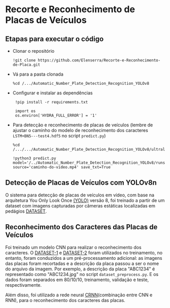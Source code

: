 #  Recorte e Reconhecimento de Placas de Veículos

## Etapas para executar o código

- Clonar o repositório
     
      !git clone https://github.com/Elenserra/Recorte-e-Reconhecimento-de-Placa.git
  
- Vá para a pasta clonada
  
      %cd /.../Automatic_Number_Plate_Detection_Recognition_YOLOv8

- Configurar e instalar as dependências

       !pip install -r requirements.txt

       import os
       os.environ['HYDRA_FULL_ERROR'] = '1'
  

- Para detecção e reconhecimento de placas de veículos (lembre de ajustar o caminho do modelo de reconhecimento dos caracteres `LSTM+BN5---test4.hdf5` no script `predict.py`)

      %cd /.../.../Automatic_Number_Plate_Detection_Recognition_YOLOv8/ultralytics/yolo/v8/detect

      !python3 predict.py model='/../Automatic_Number_Plate_Detection_Recognition_YOLOv8/runs/detect/train/weights/best.pt' source='caminho-do-video.mp4' save_txt=True


## Detecção de Placas de Veículos com YOLOv8n

O sistema para detecção de placas de veículos em vídeo, com base na arquitetura You Only Look Once [(YOLO)](https://github.com/MuhammadMoinFaisal/Automatic_Number_Plate_Detection_Recognition_YOLOv8.git) versão 8, foi treinado a partir de um dataset com imagens capturadas por câmeras estáticas localizadas em pedágios [DATASET](https://github.com/raysonlaroca/rodosol-alpr-dataset.git).


## Reconhecimento dos Caracteres das Placas de Veículos

Foi treinado um modelo CNN para realizar o reconhecimento dos caracteres. O [DATASET-1](https://github.com/raysonlaroca/rodosol-alpr-dataset.git) e [DATASET-2](https://data.mendeley.com/datasets/nx9xbs4rgx/2) foram utilizados no treinamento, no entanto, foram conduzidos a um pré-processamento adicional: as imagens das placas foram recortadas e a descrição da placa passou a ser o nome do arquivo da imagem. Por exemplo, a descrição da placa "ABC1234" é representado como "ABC1234.jpg" no script `dataset_preprocess.py`. E os dados foram separados em 80/10/10, treinamento, validação e teste, respectivamente.

Além disso, foi utilizado a rede neural [CRNN](https://github.com/qjadud1994/CRNN-Keras.git)(combinação entre CNN e RNN), para o reconhecimento dos caracteres das placas.

